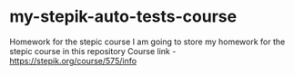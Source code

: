 # my-stepik-auto-tests-course
Homework for the stepic course
I am going to store my homework for the stepic course in this repository
Course link - https://stepik.org/course/575/info
